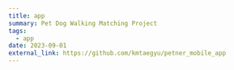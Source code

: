 ```yaml
---
title: app
summary: Pet Dog Walking Matching Project
tags:
  - app
date: 2023-09-01
external_link: https://github.com/kmtaegyu/petner_mobile_app
---
```

